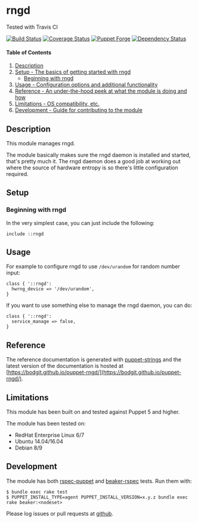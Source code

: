 # rngd

Tested with Travis CI

[![Build Status](https://travis-ci.org/bodgit/puppet-rngd.svg?branch=master)](https://travis-ci.org/bodgit/puppet-rngd)
[![Coverage Status](https://coveralls.io/repos/bodgit/puppet-rngd/badge.svg?branch=master&service=github)](https://coveralls.io/github/bodgit/puppet-rngd?branch=master)
[![Puppet Forge](http://img.shields.io/puppetforge/v/bodgit/rngd.svg)](https://forge.puppetlabs.com/bodgit/rngd)
[![Dependency Status](https://gemnasium.com/bodgit/puppet-rngd.svg)](https://gemnasium.com/bodgit/puppet-rngd)

#### Table of Contents

1. [Description](#description)
2. [Setup - The basics of getting started with rngd](#setup)
    * [Beginning with rngd](#beginning-with-rngd)
3. [Usage - Configuration options and additional functionality](#usage)
4. [Reference - An under-the-hood peek at what the module is doing and how](#reference)
5. [Limitations - OS compatibility, etc.](#limitations)
6. [Development - Guide for contributing to the module](#development)

## Description

This module manages rngd.

The module basically makes sure the rngd daemon is installed and started,
that's pretty much it. The rngd daemon does a good job at working out where
the source of hardware entropy is so there's little configuration required.

## Setup

### Beginning with rngd

In the very simplest case, you can just include the following:

```puppet
include ::rngd
```

## Usage

For example to configure rngd to use `/dev/urandom` for random number input:

```puppet
class { '::rngd':
  hwrng_device => '/dev/urandom',
}
```

If you want to use something else to manage the rngd daemon, you can do:

```puppet
class { '::rngd':
  service_manage => false,
}
```

## Reference

The reference documentation is generated with
[puppet-strings](https://github.com/puppetlabs/puppet-strings) and the latest
version of the documentation is hosted at
[https://bodgit.github.io/puppet-rngd/](https://bodgit.github.io/puppet-rngd/).

## Limitations

This module has been built on and tested against Puppet 5 and higher.

The module has been tested on:

* RedHat Enterprise Linux 6/7
* Ubuntu 14.04/16.04
* Debian 8/9

## Development

The module has both [rspec-puppet](http://rspec-puppet.com) and
[beaker-rspec](https://github.com/puppetlabs/beaker-rspec) tests. Run them
with:

```
$ bundle exec rake test
$ PUPPET_INSTALL_TYPE=agent PUPPET_INSTALL_VERSION=x.y.z bundle exec rake beaker:<nodeset>
```

Please log issues or pull requests at
[github](https://github.com/bodgit/puppet-rngd).
